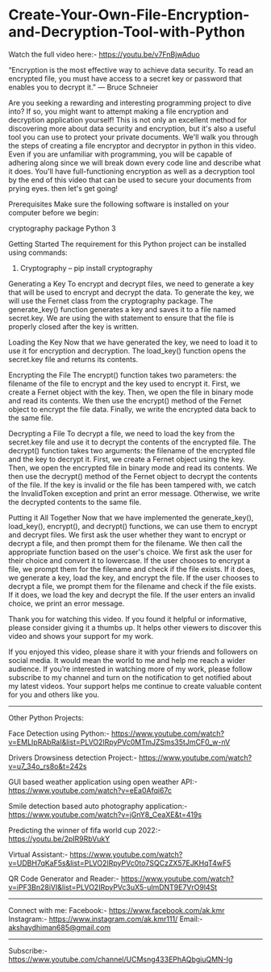 # Create-Your-Own-File-Encryption-and-Decryption-Tool-with-Python

Watch the full video here:- https://youtu.be/v7FnBjwAduo

“Encryption is the most effective way to achieve data security. To read an encrypted file, you must have access to a secret key or password that enables you to decrypt it.” — Bruce Schneier

Are you seeking a rewarding and interesting programming project to dive into? If so, you might want to attempt making a file encryption and decryption application yourself! This is not only an excellent method for discovering more about data security and encryption, but it's also a useful tool you can use to protect your private documents.
We'll walk you through the steps of creating a file encryptor and decryptor in python in this video. Even if you are unfamiliar with programming, you will be capable of adhering along since we will break down every code line and describe what it does. You'll have full-functioning encryption as well as a decryption tool by the end of this video that can be used to secure your documents from prying eyes. then let's get going!

Prerequisites
Make sure the following software is installed on your computer before we begin:

cryptography package 
Python 3

Getting Started
The requirement for this Python project can be installed using commands:
1.	Cryptography – pip install cryptography

Generating a Key
To encrypt and decrypt files, we need to generate a key that will be used to encrypt and decrypt the data. To generate the key, we will use the Fernet class from the cryptography package.
The generate_key() function generates a key and saves it to a file named secret.key. We are using the with statement to ensure that the file is properly closed after the key is written.

Loading the Key
Now that we have generated the key, we need to load it to use it for encryption and decryption.
The load_key() function opens the secret.key file and returns its contents.

Encrypting the File
The encrypt() function takes two parameters: the filename of the file to encrypt and the key used to encrypt it. First, we create a Fernet object with the key. Then, we open the file in binary mode and read its contents. We then use the encrypt() method of the Fernet object to encrypt the file data. Finally, we write the encrypted data back to the same file.

Decrypting a File
To decrypt a file, we need to load the key from the secret.key file and use it to decrypt the contents of the encrypted file.
The decrypt() function takes two arguments: the filename of the encrypted file and the key to decrypt it. First, we create a Fernet object using the key. Then, we open the encrypted file in binary mode and read its contents. We then use the decrypt() method of the Fernet object to decrypt the contents of the file. If the key is invalid or the file has been tampered with, we catch the InvalidToken exception and print an error message. Otherwise, we write the decrypted contents to the same file.

Putting it All Together
Now that we have implemented the generate_key(), load_key(), encrypt(), and decrypt() functions, we can use them to encrypt and decrypt files. We first ask the user whether they want to encrypt or decrypt a file, and then prompt them for the filename. We then call the appropriate function based on the user's choice.
We first ask the user for their choice and convert it to lowercase. If the user chooses to encrypt a file, we prompt them for the filename and check if the file exists. If it does, we generate a key, load the key, and encrypt the file. If the user chooses to decrypt a file, we prompt them for the filename and check if the file exists. If it does, we load the key and decrypt the file. If the user enters an invalid choice, we print an error message.

Thank you for watching this video. If you found it helpful or informative, please consider giving it a thumbs up. It helps other viewers to discover this video and shows your support for my work.

If you enjoyed this video, please share it with your friends and followers on social media. It would mean the world to me and help me reach a wider audience.
If you’re interested in watching more of my work, please follow subscribe to my channel and turn on the notification to get notified about my latest videos. Your support helps me continue to create valuable content for you and others like you. 

_____________________________________________________________________________________________________________________________________________________________

Other Python Projects:

Face Detection using Python:- https://www.youtube.com/watch?v=EMLIpRAbRaI&list=PLVO2IRpyPVc0MTmJZSms35tJmCF0_w-nV

Drivers Drowsiness detection Project:- https://www.youtube.com/watch?v=u7_34o_rs8o&t=242s

GUI based weather application using open weather API:- https://www.youtube.com/watch?v=eEa0Afqi67c

Smile detection based auto photography application:- https://www.youtube.com/watch?v=jGnY8_CeaXE&t=419s

Predicting the winner of fifa world cup 2022:- https://youtu.be/2pIR9RbVukY

Virtual Assistant:- https://www.youtube.com/watch?v=UDBH7qKaF5s&list=PLVO2IRpyPVc0to7SQCzZX57EJKHqT4wF5

QR Code Generator and Reader:- https://www.youtube.com/watch?v=iPF3Bn28iVI&list=PLVO2IRpyPVc3uX5-ulmDNT9E7VrO9l4St
________________________________________________________________________________________________________________________________________________________________

Connect with me:
Facebook:- https://www.facebook.com/ak.kmr
Instagram:- https://www.instagram.com/ak.kmr111/
Email:- akshaydhiman685@gmail.com
_______________________________________________________________________________________________________________________________________________________________
Subscribe:- https://www.youtube.com/channel/UCMsng433EPhAQbgiuQMN-Ig
